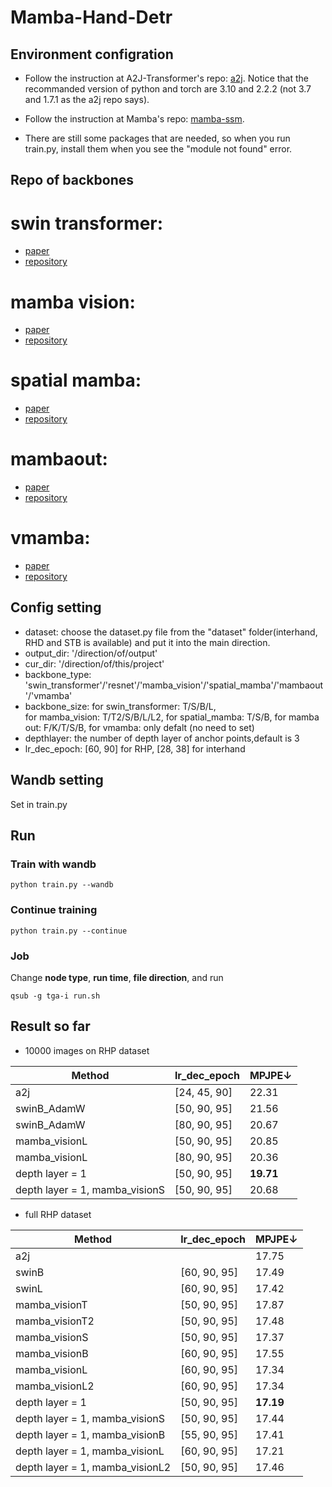 # Mamba-Hand-Detr
## Environment configration
- Follow the instruction at A2J-Transformer's repo: [a2j](https://github.com/ChanglongJiangGit/A2J-Transformer/tree/main).
Notice that the recommanded version of python and torch are 3.10 and 2.2.2 (not 3.7 and 1.7.1 as the a2j repo says).

- Follow the instruction at Mamba's repo: [mamba-ssm](https://github.com/state-spaces/mamba).
- There are still some packages that are needed, so when you run train.py, install them when you see the "module not found" error.
## Repo of backbones
# swin transformer:
- [paper](https://arxiv.org/pdf/2103.14030)  
- [repository](https://github.com/microsoft/Swin-Transformer)
# mamba vision:
- [paper](https://arxiv.org/pdf/2407.08083)  
- [repository](https://github.com/NVlabs/MambaVision)
# spatial mamba:
- [paper](https://arxiv.org/pdf/2410.15091)  
- [repository](https://github.com/EdwardChasel/Spatial-Mamba)
# mambaout:
- [paper](https://arxiv.org/pdf/2405.07992)  
- [repository](https://github.com/yuweihao/MambaOut)
# vmamba:
- [paper](https://arxiv.org/pdf/2401.10166)  
- [repository](https://github.com/MzeroMiko/VMamba)


## Config setting
- dataset: choose the dataset.py file from the "dataset" folder(interhand, RHD and STB is available) and put it into the main direction. 
- output_dir: '/direction/of/output'
- cur_dir: '/direction/of/this/project'
- backbone_type: 'swin_transformer'/'resnet'/'mamba_vision'/'spatial_mamba'/'mambaout'/'vmamba'
- backbone_size: for swin_transformer: T/S/B/L,  
for mamba_vision: T/T2/S/B/L/L2,
for spatial_mamba: T/S/B,
for mamba out: F/K/T/S/B,
for vmamba: only defalt (no need to set)
- depthlayer: the number of depth layer of anchor points,default is 3
- lr_dec_epoch: [60, 90] for RHP, [28, 38] for interhand
## Wandb setting
Set in train.py
## Run
### Train with wandb
```python train.py --wandb```
### Continue training
```python train.py --continue```
### Job
Change **node type**, **run time**, **file direction**, and run  

```qsub -g tga-i run.sh```
## Result so far
- 10000 images on RHP dataset

|Method|lr_dec_epoch|MPJPE↓|
|-|-|-|
|a2j|[24, 45, 90]|22.31|
|swinB_AdamW|[50, 90, 95]|21.56|
|swinB_AdamW|[80, 90, 95]|20.67|
|mamba_visionL|[50, 90, 95]|20.85|
|mamba_visionL|[80, 90, 95]|20.36|
|depth layer = 1|[50, 90, 95]|**19.71**|
|depth layer = 1, mamba_visionS|[50, 90, 95]|20.68|
- full RHP dataset

|Method|lr_dec_epoch|MPJPE↓|
|-|-|-|
|a2j||17.75|
|swinB|[60, 90, 95]|17.49|
|swinL|[60, 90, 95]|17.42|
|mamba_visionT|[50, 90, 95]|17.87|
|mamba_visionT2|[50, 90, 95]|17.48|
|mamba_visionS|[50, 90, 95]|17.37|
|mamba_visionB|[60, 90, 95]|17.55|
|mamba_visionL|[60, 90, 95]|17.34|
|mamba_visionL2|[60, 90, 95]|17.34|
|depth layer = 1|[50, 90, 95]|**17.19**|
|depth layer = 1, mamba_visionS|[50, 90, 95]|17.44|
|depth layer = 1, mamba_visionB|[55, 90, 95]|17.41|
|depth layer = 1, mamba_visionL|[60, 90, 95]|17.21|
|depth layer = 1, mamba_visionL2|[50, 90, 95]|17.46|
